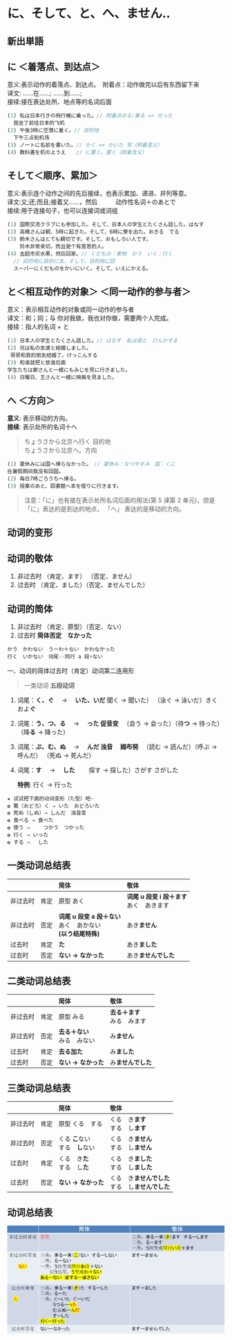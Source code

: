 # に、そして、と、へ、ません..

## 新出単語


## に ＜着落点、到达点＞

意义:表示动作的着落点、到达点。　附着点：动作做完以后有东西留下来  
译文: ……在……; ……到……;  
接续:接在表达处所、地点等的名词后面

```ts
(1) 私は日本行きの飛行機に乗った。// 附着点のる:乗る => のった
  我坐了前往日本的飞机
(2) 午後3時に空港に着く。// 目的地
  下午三点到机场
(3) ノ一トに名前を書いた。// かく => かいた 写（附着含义）
(4) 教科書を机の上うえ　　// に置く。置く（附着含义）
```

## そして＜顺序、累加＞

意义:表示连个动作之间的先后接续，也表示累加、递进、并列等意。  
译文:又;还;而且;接着又……，然后　　　动作性名词＋のあとで  
接续:用于连接句子，也可以连接词或词组

```ts
(1) 国際交流クラブにも参加した。そして、日本人の学生とたくさん話した。はなす
(2) 高橋さんは朝、5時に起きた。そして、6時に寮を出た。おきる　でる
(3) 鈴木さんはとても親切です。そして、おもしろい人です。
    铃木非常亲切，而且是个有意思的人。
(4) 去超市买水果，然后回家。// くだもの：果物　かう　いく：行く　
  // 目的地に目的に去，そして、目的地に回
  スーパーにくだものをかいにいく。そして、いえにかえる。
```

## と＜相互动作的对象＞ ＜同一动作的参与者＞

意义：表示相互动作的对象或同一动作的参与者  
译文：和；同；与 你对我做，我也对你做，需要两个人完成。  
接续：指人的名词 + と

```ts
(1) 日本人の学生とたくさん話した。// はなす　私は母と　けんかする
(2) 兄は私の友達と結婚しました。
 哥哥和我的朋友结婚了。けっこんする
(3) 和谁就把と放谁后面
学生たちは鄭さんと一緒にもみじを見に行きました。
(4) 日曜日、王さんと一緒に映画を見ました。
```

## へ ＜方向＞

**意义**: 表示移动的方向。  
**接续**: 表示处所的名词十へ  

> ちょうさから北京へ行く 目的地  
> ちょうさから北京へ。方向

```ts
(1) 夏休みには国へ帰らなかった。　// 夏休み：なつやすみ　国：くに　
在暑假期间我没有回国。
(2) 毎日7時ごろうちへ帰る。
(3) 授業のあと、図書館へ本を借りに行きます。
```

> 注意：「に」也有接在表示处所名词后面的用法(第 5 课第 2 单元)，但是「に」表达的是到达的地点，
> 「へ」 表达的是移动的方向。

## 动词的变形

## 动词的敬体

1.  非过去时 （肯定、ます） （否定、ません）
2.  过去时 （肯定、ました）（否定、ませんでした）

## 动词的简体

1.  非过去时 （肯定、原型）（否定、ない）
2.  过去时 **简体否定　なかった**

```ts
かう　かわない　うーわ＋ない　かわなかった
行く　いかない　词尾--同行 a 段+ない
```

一、动词的简体过去时（肯定）动词第二连用形

> 一类动词 **五段动词**

1. 词尾：**く、ぐ**　 → 　**いた、いだ**
   聞く → 聞いた） （泳ぐ → 泳いだ）きく　およ**ぐ**
2. 词尾：**う、つ、る**　 → 　**った 促音变**
   　（会う → 会った）（待**つ** → 待った）　（降**る** → 降った）
3. 词尾：**ぶ、む、ぬ**　 → 　**んだ 浊音 　姆布努**
   　（読む → 読んだ）（呼ぶ → 呼んだ） （死ぬ → 死んだ）
4. 词尾：**す**　 → 　**した**
   　　探す → 探した）さがす さがした

   **特例**: 行く → 行った

```ts
★ 试试把下面的动词变形（た型）吧~
✿ 驚（おどろ）く ⇒ いた　おどろいた　　　
✿ 死ぬ（しぬ）⇒ しんだ　浊音变　　　
✿ 食べる ⇒ 食べた 　
✿ 使う ⇒ 　　つかう　つかった　　　　
✿ 行く ⇒ いった　
✿ する ⇒ 　した
```

## 一类动词总结表

|          |      | 简体                                                               | 敬体                                         |
| :------- | :--- | :----------------------------------------------------------------- | :------------------------------------------- |
| 非过去时 | 肯定 | 原型 あく                                                          | **词尾 u 段变 i 段＋ます**<br>あく　あきます |
| 非过去时 | 否定 | **词尾 u 段变 a 段＋ない**<br>あく　あかない<br>**(以う结尾特殊)** | あき**ません**                               |
| 过去时   | 肯定 | **た**                                                             | あき**ました**                               |
| 过去时   | 否定 | **ない → なかった**                                                | あき**ませんでした**                         |

## 二类动词总结表

|          |      | 简体                           | 敬体                           |
| :------- | :--- | :----------------------------- | :----------------------------- |
| 非过去时 | 肯定 | 原型 みる                      | **去る＋ます**<br>みる　みます |
| 非过去时 | 否定 | **去る＋ない**<br>みる　みない | み**ません**                   |
| 过去时   | 肯定 | **去る加た**                   | み**ました**                   |
| 过去时   | 否定 | **ない → なかった**            | み**ませんでした**             |

## 三类动词总结表

|          |      | 简体                                | 敬体                                                 |
| :------- | :--- | :---------------------------------- | :--------------------------------------------------- |
| 非过去时 | 肯定 | 原型 くる　する                     | くる　き**ます**<br>する　し**ます**                 |
| 非过去时 | 否定 | くる **こ**ない<br>する　**し**ない | くる　き**ません**<br>する　し**ません**             |
| 过去时   | 肯定 | くる　き**た**<br>する　し**た**    | くる　き**ました**<br>する　し**ました**             |
| 过去时   | 否定 | **ない → なかった**                 | くる　き**ませんでした**<br>する　し**ませんでした** |


## 动词总结表

![avatar](../images/动词变形总结.png)

